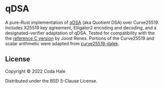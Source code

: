 # qDSA

A pure-Rust implementation of [qDSA](https://joostrenes.nl/publications/qdsa-eprint.pdf) (aka Quotient DSA) over
Curve25519.
Includes X25519 key agreement, Elligator2 encoding and decoding, and a designated-verifier adaptation of qDSA.
Tested for compatibility with the the [reference C version](https://joostrenes.nl/software/cref-g1.tar.gz) by
Joost Renes.
Portions of the Curve25519 and scalar arithmetic were adapted from
[curve25519-dalek](https://github.com/dalek-cryptography/curve25519-dalek).

## License

Copyright © 2022 Coda Hale

Distributed under the BSD 3-Clause License.
